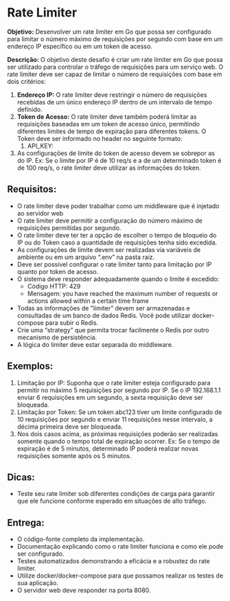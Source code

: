 # Rate Limiter

**Objetivo:** Desenvolver um rate limiter em Go que possa ser configurado para limitar o número máximo de requisições por segundo com base em um endereço IP específico ou em um token de acesso.

**Descrição:** O objetivo deste desafio é criar um rate limiter em Go que possa ser utilizado para controlar o tráfego de requisições para um serviço web. O rate limiter deve ser capaz de limitar o número de requisições com base em dois critérios:

1. **Endereço IP:** O rate limiter deve restringir o número de requisições recebidas de um único endereço IP dentro de um intervalo de tempo definido.
2. **Token de Acesso:** O rate limiter deve também poderá limitar as requisições baseadas em um token de acesso único, permitindo diferentes limites de tempo de expiração para diferentes tokens. O Token deve ser informado no header no seguinte formato:
   1. API_KEY: <TOKEN>
3. As configurações de limite do token de acesso devem se sobrepor as do IP. Ex: Se o limite por IP é de 10 req/s e a de um determinado token é de 100 req/s, o rate limiter deve utilizar as informações do token.


## Requisitos:

* O rate limiter deve poder trabalhar como um middleware que é injetado ao servidor web
* O rate limiter deve permitir a configuração do número máximo de requisições permitidas por segundo.
* O rate limiter deve ter ter a opção de escolher o tempo de bloqueio do IP ou do Token caso a quantidade de requisições tenha sido excedida.
* As configurações de limite devem ser realizadas via variáveis de ambiente ou em um arquivo “.env” na pasta raiz.
* Deve ser possível configurar o rate limiter tanto para limitação por IP quanto por token de acesso.
* O sistema deve responder adequadamente quando o limite é excedido:
  * Código HTTP: 429
  * Mensagem: you have reached the maximum number of requests or actions allowed within a certain time frame
* Todas as informações de "limiter” devem ser armazenadas e consultadas de um banco de dados Redis. Você pode utilizar docker-compose para subir o Redis.
* Crie uma “strategy” que permita trocar facilmente o Redis por outro mecanismo de persistência.
* A lógica do limiter deve estar separada do middleware.

## Exemplos:

1. Limitação por IP: Suponha que o rate limiter esteja configurado para permitir no máximo 5 requisições por segundo por IP. Se o IP 192.168.1.1 enviar 6 requisições em um segundo, a sexta requisição deve ser bloqueada.
2. Limitação por Token: Se um token abc123 tiver um limite configurado de 10 requisições por segundo e enviar 11 requisições nesse intervalo, a décima primeira deve ser bloqueada.
3. Nos dois casos acima, as próximas requisições poderão ser realizadas somente quando o tempo total de expiração ocorrer. Ex: Se o tempo de expiração é de 5 minutos, determinado IP poderá realizar novas requisições somente após os 5 minutos.

## Dicas:

* Teste seu rate limiter sob diferentes condições de carga para garantir que ele funcione conforme esperado em situações de alto tráfego.

## Entrega:
* O código-fonte completo da implementação.
* Documentação explicando como o rate limiter funciona e como ele pode ser configurado.
* Testes automatizados demonstrando a eficácia e a robustez do rate limiter.
* Utilize docker/docker-compose para que possamos realizar os testes de sua aplicação.
* O servidor web deve responder na porta 8080.